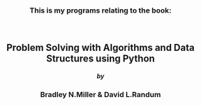<center>
    <h3>This is my programs relating to the book:</h3>
    <br>
    <h2>Problem Solving with Algorithms and Data Structures using Python</h2>
    <h5>by</h5>
    <h3>Bradley N.Miller & David L.Randum</h3>
</center>